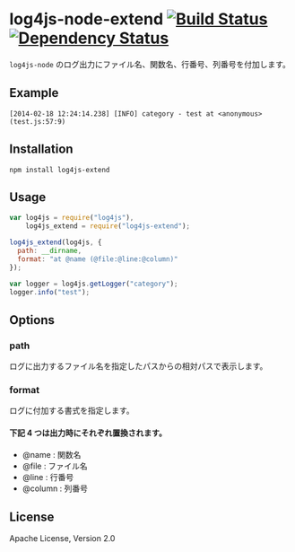 log4js-node-extend [![Build Status](https://secure.travis-ci.org/ww24/log4js-node-extend.png?branch=master)](http://travis-ci.org/ww24/log4js-node-extend) [![Dependency Status](https://gemnasium.com/ww24/log4js-node-extend.png)](https://gemnasium.com/ww24/log4js-node-extend)
==================

`log4js-node` のログ出力にファイル名、関数名、行番号、列番号を付加します。

Example
---------
```
[2014-02-18 12:24:14.238] [INFO] category - test at <anonymous> (test.js:57:9)
```

Installation
---------
```
npm install log4js-extend
```

Usage
---------
```js
var log4js = require("log4js"),
    log4js_extend = require("log4js-extend");

log4js_extend(log4js, {
  path: __dirname,
  format: "at @name (@file:@line:@column)"
});

var logger = log4js.getLogger("category");
logger.info("test");
```

Options
---------
### path
ログに出力するファイル名を指定したパスからの相対パスで表示します。

### format
ログに付加する書式を指定します。

#### 下記 4 つは出力時にそれぞれ置換されます。
* @name : 関数名
* @file : ファイル名
* @line : 行番号
* @column : 列番号

License
---------
Apache License, Version 2.0
